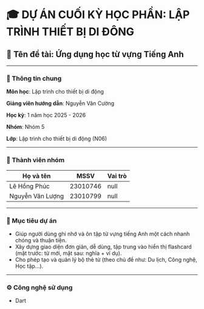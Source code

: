 # **🎓 DỰ ÁN CUỐI KỲ HỌC PHẦN: LẬP TRÌNH THIẾT BỊ DI ĐÔNG**

## **🔖 Tên đề tài: Ứng dụng học từ vựng Tiếng Anh**

---

### **📌 Thông tin chung**

**Môn học**: Lập trình cho thiết bị di động

**Giảng viên hướng dẫn**: Nguyễn Văn Cường

**Học kỳ**: 1 năm học 2025 - 2026

**Nhóm**: Nhóm 5

**Lớp**: Lập trình cho thiết bị di động (N06)

---

### **👥 Thành viên nhóm**

| Họ và tên | MSSV | Vai trò |
|-----|----------|---------|
| Lê Hồng Phúc | 23010746 |null|
| Nguyễn Văn Lượng | 23010799 |null|

---

### **🎯 Mục tiêu dự án**


*   Giúp người dùng ghi nhớ và ôn tập từ vựng tiếng Anh một cách nhanh chóng và thuận tiện.
*   Xây dựng giao diện đơn giản, dễ dùng, tập trung vào hiển thị flashcard (mặt trước: từ mới, mặt sau: nghĩa + ví dụ).
*   Cho phép tạo và quản lý bộ thẻ từ (theo chủ đề như: Du lịch, Công nghệ, Học tập...).

---

### **⚙️ Công nghệ sử dụng**

* Dart
